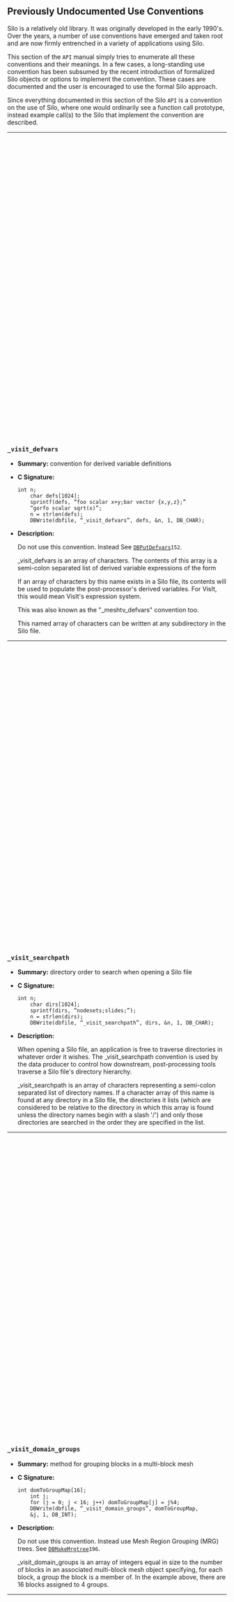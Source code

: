## Previously Undocumented Use Conventions

Silo is a relatively old library.
It was originally developed in the early 1990's.
Over the years, a number of use conventions have emerged and taken root and are now firmly entrenched in a variety of applications using Silo.

This section of the `API` manual simply tries to enumerate all these conventions and their meanings.
In a few cases, a long-standing use convention has been subsumed by the recent introduction of formalized Silo objects or options to implement the convention.
These cases are documented and the user is encouraged to use the formal Silo approach.

Since everything documented in this section of the Silo `API` is a convention on the use of Silo, where one would ordinarily see a function call prototype, instead example call(s) to the Silo that implement the convention are described.

---
<br><br><br><br><br><br><br><br><br><br><br><br><br><br><br><br><br><br><br><br><br><br><br><br><br><br><br><br><br><br><br><br><br><br><br><br><br><br><br><br>
### `_visit_defvars`

* **Summary:** convention for derived variable definitions

* **C Signature:**

  ```
  int n;
      char defs[1024];
      sprintf(defs, “foo scalar x+y;bar vector {x,y,z};”
      “gorfo scalar sqrt(x)”;
      n = strlen(defs);
      DBWrite(dbfile, “_visit_defvars”, defs, &n, 1, DB_CHAR);
  ```

* **Description:**

  Do not use this convention.
  Instead See [`DBPutDefvars`](./objects.md#dbputdefvars)`152`.

  _visit_defvars is an array of characters.
  The contents of this array is a semi-colon separated list of derived variable expressions of the form

  <name of derived variable> <space> <name of type> <space> <definition>

  If an array of characters by this name exists in a Silo file, its contents will be used to populate the post-processor's derived variables.
  For VisIt, this would mean VisIt's expression system.

  This was also known as the "_meshtv_defvars" convention too.

  This named array of characters can be written at any subdirectory in the Silo file.


---
<br><br><br><br><br><br><br><br><br><br><br><br><br><br><br><br><br><br><br><br><br><br><br><br><br><br><br><br><br><br><br><br><br><br><br><br><br><br><br><br>
### `_visit_searchpath`

* **Summary:** directory order to search when opening a Silo file

* **C Signature:**

  ```
  int n;
      char dirs[1024];
      sprintf(dirs, “nodesets;slides;”);
      n = strlen(dirs);
      DBWrite(dbfile, “_visit_searchpath”, dirs, &n, 1, DB_CHAR);
  ```

* **Description:**

  When opening a Silo file, an application is free to traverse directories in whatever order it wishes.
  The _visit_searchpath convention is used by the data producer to control how downstream, post-processing tools traverse a Silo file's directory hierarchy.

  _visit_searchpath is an array of characters representing a semi-colon separated list of directory names.
  If a character array of this name is found at any directory in a Silo file, the directories it lists (which are considered to be relative to the directory in which this array is found unless the directory names begin with a slash '/') and only those directories are searched in the order they are specified in the list.


---
<br><br><br><br><br><br><br><br><br><br><br><br><br><br><br><br><br><br><br><br><br><br><br><br><br><br><br><br><br><br><br><br><br><br><br><br><br><br><br><br>
### `_visit_domain_groups`

* **Summary:** method for grouping blocks in a multi-block mesh

* **C Signature:**

  ```
  int domToGroupMap[16];
      int j;
      for (j = 0; j < 16; j++) domToGroupMap[j] = j%4;
      DBWrite(dbfile, “_visit_domain_groups”, domToGroupMap,
      &j, 1, DB_INT);
  ```

* **Description:**

  Do not use this convention.
  Instead use Mesh Region Grouping (MRG) trees.
  See [`DBMakeMrgtree`](./subsets.md#dbmakemrgtree)`196`.

  _visit_domain_groups is an array of integers equal in size to the number of blocks in an associated multi-block mesh object specifying, for each block, a group the block is a member of.
  In the example above, there are 16 blocks assigned to 4 groups.


---
<br><br><br><br><br><br><br><br><br><br><br><br><br><br><br><br><br><br><br><br><br><br><br><br><br><br><br><br><br><br><br><br><br><br><br><br><br><br><br><br>
### `AlphabetizeVariables`

* **Summary:** flag to tell post-processor to alphabetize variable lists

* **C Signature:**

  ```
  int doAlpha = 1;
      int n = 1;
      DBWrite(dbfile, “AlphabetizeVariables”, &doAlpha, &n, 1, DB_INT);
  ```

* **Description:**

  The AlphabetizeVariables convention is a simple integer value which, if non-zero, indicates that the post-processor should alphabetize its variable lists.
  In VisIt, this would mean that various menus in the GUI, for example, are constructed such that variable names placed near the top of the menus come alphabetically before variable names near the bottom of the menus.
  Otherwise, variable names are presented in the order they are encountered in the database which is often the order they were written to the database by the data producer.


---
<br><br><br><br><br><br><br><br><br><br><br><br><br><br><br><br><br><br><br><br><br><br><br><br><br><br><br><br><br><br><br><br><br><br><br><br><br><br><br><br>
### `ConnectivityIsTimeVarying`

* **Summary:** flag telling post-processor if connectivity of meshes in the Silo file is time varying or not

* **C Signature:**

  ```
  int isTimeVarying = 1;
      int n = 1;
      DBWrite(dbfile, “ConnectivityIsTimeVarying”, &isTimeVarying, &n, 1, DB_INT);
  ```

* **Description:**

  The ConnectivityIsTimeVarying convention is a simple integer flag which, if non-zero, indicates to post-processing tools that the connectivity for the mesh(s) in the database varies with time.
  This has important performance implications and should only be specified if indeed it is necessary as, for instance, in post-processors that assume connectivity is **not** time varying.
  This is an assumption made by VisIt and the ConnectivityIsTimeVarying convention is a way to tell VisIt to **not** make this assumption.


---
<br><br><br><br><br><br><br><br><br><br><br><br><br><br><br><br><br><br><br><br><br><br><br><br><br><br><br><br><br><br><br><br><br><br><br><br><br><br><br><br>
### `MultivarToMultimeshMap_vars`

* **Summary:** list of multivars to be associated with multimeshes

* **C Signature:**

  ```
  int len;
      char tmpStr[256];
      sprintf(tmpStr, "d;p;u;v;w;hist;mat1");
      len = strlen(tmpStr);
      DBWrite(dbfile, "MultivarToMultimeshMap_vars", tmpStr, &len, 1, DB_CHAR);
  ```

* **Description:**

  Do not use this convention.
  Instead use the `DBOPT_MMESH_NAME` optlist option for a `DBPutMultivar()` call to associate a multimesh with a multivar.

  The MultivarToMultimeshMap_vars use convention goes hand-in-hand with the MultivarToMultimeshMap_meshes use convention.
  The _vars portion is an array of characters defining a semi-colon separated list of multivar object names to be associated with multi-mesh names.
  The _mesh portion is an array of characters defining a semi-colon separated list of associated multimesh object names.
  This convention was introduced to deal with a shortcoming in Silo where multivar objects did not know the multimesh object they were associated with.
  This has since been corrected by the `DBOPT_MMESH_NAME` optlist option for a `DBPutMultivar()` call.


---
<br><br><br><br><br><br><br><br><br><br><br><br><br><br><br><br><br><br><br><br><br><br><br><br><br><br><br><br><br><br><br><br><br><br><br><br><br><br><br><br>
### `MultivarToMultimeshMap_meshes`

* **Summary:** list of multimeshes to be associated with multivars

* **C Signature:**

  ```
  int len;
      char tmpStr[256];
      sprintf(tmpStr, "mesh1;mesh1;mesh1;mesh1;mesh1;mesh1;mesh1");
      len = strlen(tmpStr);
      DBWrite(dbfile, "MultivarToMultimeshMap_meshes", tmpStr, &len, 1, DB_CHAR);
  ```

* **Description:**

  See "MultivarToMultimeshMap_vars" on page `283`.


---
<br><br><br><br><br><br><br><br><br><br><br><br><br><br><br><br><br><br><br><br><br><br><br><br><br><br><br><br><br><br><br><br><br><br><br><br><br><br><br><br>
